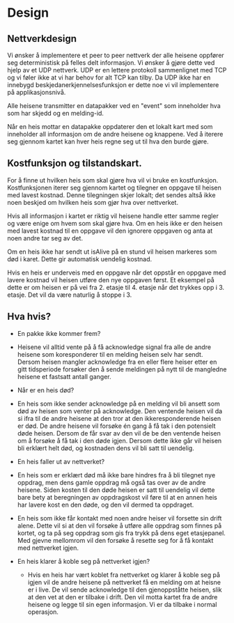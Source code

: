 # Design

## Nettverkdesign 

Vi ønsker å implementere et peer to peer nettverk der alle heisene oppfører seg deterministisk på felles delt informasjon. Vi ønsker å gjøre dette ved hjelp av et UDP nettverk. UDP er en lettere protokoll sammenlignet med TCP og vi føler ikke at vi har behov for alt TCP kan tilby. Da UDP ikke har en innebygd beskjedanerkjennelsesfunksjon er dette noe vi vil implementere på applikasjonsnivå.

Alle heisene transmitter en datapakker ved en "event" som inneholder hva som har skjedd og en melding-id.

Når en heis mottar en datapakke oppdaterer den et lokalt kart med som inneholder all informasjon om de andre heisene og knappene. Ved å iterere seg gjennom kartet kan hver heis regne seg ut til hva den burde gjøre.

## Kostfunksjon og tilstandskart.

For å finne ut hvilken heis som skal gjøre hva vil vi bruke en kostfunksjon. Kostfunksjonen iterer seg gjennom kartet og tilegner en oppgave til heisen med lavest kostnad. Denne tilegningen skjer lokalt; det sendes altså ikke noen beskjed om hvilken heis som gjør hva over nettverket. 

Hvis all informasjon i kartet er riktig vil heisene handle etter samme regler og være enige om hvem som skal gjøre hva. Om en heis ikke er den heisen med lavest kostnad til en oppgave vil den ignorere oppgaven og anta at noen andre tar seg av det.

Om en heis ikke har sendt ut isAlive på en stund vil heisen markeres som død i karet. Dette gir automatisk uendelig kostnad. 

Hvis en heis er underveis med en oppgave når det oppstår en oppgave med lavere kostnad vil heisen utføre den nye oppgaven først. Et eksempel på dette er om heisen er på vei fra 2. etasje til 4. etasje når det trykkes opp i 3. etasje. Det vil da være naturlig å stoppe i 3. 

## Hva hvis?

* En pakke ikke kommer frem?
 * Heisene vil alltid vente på å få acknowledge signal fra alle de andre heisene som koresponderer til en melding heisen selv har sendt. Dersom heisen mangler acknowledge fra en eller flere heiser etter en gitt tidsperiode forsøker den å sende meldingen på nytt til de mangledne heisene et fastsatt antall ganger. 
  

* Når er en heis død?
 * En heis som ikke sender acknowledge på en melding vil bli ansett som død av heisen som venter på acknowledge. Den ventende heisen vil da si ifra til de andre heisene at den tror at den ikkeresponderende heisen er død. De andre heisene vil forsøke én gang å få tak i den potensielt døde heisen. Dersom de får svar av den vil de be den ventende heisen om å forsøke å få tak i den døde igjen. Dersom dette ikke går vil heisen bli erklært helt død, og kostnaden dens vil bli satt til uendelig. 
  

* En heis faller ut av nettverket?
 * En heis som er erklært død må ikke bare hindres fra å bli tilegnet nye oppdrag, men dens gamle oppdrag må også tas over av de andre heisene. Siden kosten til den døde heisen er satt til uendelig vil dette bare bety at beregningen av oppdragskost vil føre til at en annen heis har lavere kost en den døde, og den vil dermed ta oppdraget.
 * En heis som ikke får kontakt med noen andre heiser vil forsette sin drift alene. Dette vil si at den vil forsøke å utføre alle oppdrag som finnes på kortet, og ta på seg oppdrag som gis fra trykk på dens eget etasjepanel. Med gjevne mellomrom vil den forsøke å resette seg for å få kontakt med nettverket igjen. 
 

* En heis klarer å koble seg på nettverket igjen?
  * Hvis en heis har vært koblet fra nettverket og klarer å koble seg på igjen vil de andre heisene på nettverket få en melding om at heisne er i live. De vil sende acknowledge til den gjenoppståtte heisen, slik at den vet at den er tilbake i drift. Den vil motta kartet fra de andre heisene og legge til sin egen informasjon. Vi er da tilbake i normal operasjon.
  
  
